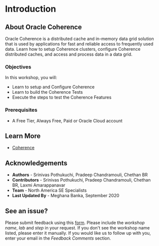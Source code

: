 # Introduction 

## About Oracle Coherence 

Oracle Coherence is a distributed cache and in-memory data grid solution that is used by applications for fast and reliable access to frequently used data. Learn how to setup Coherence clusters, configure Coherence distributed caches, and access and process data in a data grid.

### Objectives
In this workshop, you will:
* Learn to setup and Configure Coherence
* Learn to build the Coherence Tests
* Execute the steps to test the Coherence Features

### Prerequisites
* A Free Tier, Always Free, Paid or Oracle Cloud account

## Learn More
 - [Coherence](https://docs.oracle.com/en/middleware/standalone/coherence/14.1.1.0/index.html)
  

## Acknowledgements

- **Authors** - Srinivas Pothukuchi, Pradeep Chandramouli, Chethan BR
- **Contributors** - Srinivas Pothukuchi, Pradeep Chandramouli, Chethan BR, Laxmi Amarappanavar
- **Team** - North America SE Specialists
- **Last Updated By** -  Meghana Banka, September 2020


## See an issue?
Please submit feedback using this [form](https://apexapps.oracle.com/pls/apex/f?p=133:1:::::P1_FEEDBACK:1). Please include the *workshop name*, *lab* and *step* in your request.  If you don't see the workshop name listed, please enter it manually. If you would like us to follow up with you, enter your email in the *Feedback Comments* section.
      


